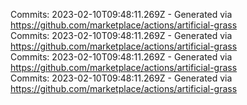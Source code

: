 Commits: 2023-02-10T09:48:11.269Z - Generated via https://github.com/marketplace/actions/artificial-grass
<br>
Commits: 2023-02-10T09:48:11.269Z - Generated via https://github.com/marketplace/actions/artificial-grass
<br>
Commits: 2023-02-10T09:48:11.269Z - Generated via https://github.com/marketplace/actions/artificial-grass
<br>
Commits: 2023-02-10T09:48:11.269Z - Generated via https://github.com/marketplace/actions/artificial-grass
<br>
